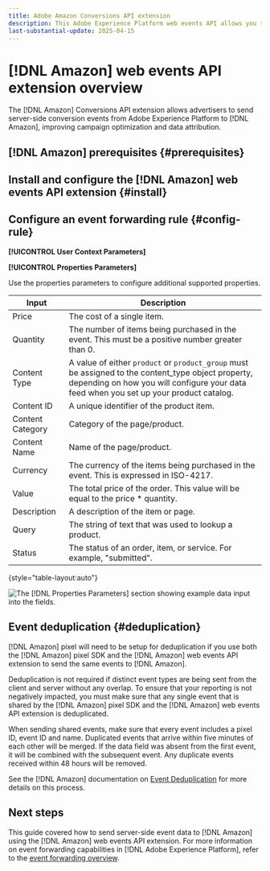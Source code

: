```yaml
---
title: Adobe Amazon Conversions API extension
description: This Adobe Experience Platform web events API allows you to share website interactions directly with Amazon.
last-substantial-update: 2025-04-15
---
```

# [!DNL Amazon] web events API extension overview

The [!DNL Amazon] Conversions API extension allows advertisers to send server-side conversion events from Adobe Experience Platform to [!DNL Amazon], improving campaign optimization and data attribution.

## [!DNL Amazon] prerequisites {#prerequisites}

<!-- To configure the [!DNL Amazon] web events API to use the [!DNL Amazon] events API, you need to generate a [!DNL Amazon] pixel code and access token. 

You must have a valid [!DNL Amazon] for business account in order to create a [!DNL Amazon] pixel using the partner setup. Go to the [[!DNL Amazon] for business registration page](https://www.Amazon.com/business/en-US/solutions/business-account) to register and create an account if you do not have one already.

You must be logged into your business account to set up [!DNL Amazon] Pixel using partner setup. To do this, follow the steps below:

1. Navigate to the **[!UICONTROL Assets]** tab and select **[!UICONTROL Event]**.
2. Under Web Events, select **[!UICONTROL Manage]**.
3. Select **[!UICONTROL Set Up Web Events]**.
4. Select **[!UICONTROL Partner Setup]** as your connection method. -->

<!-- See the [Get Started with Pixel](https://ads.Amazon.com/help/article/get-started-pixel) guide for more information on how to setup the [!DNL Amazon] pixel.

You can generate an access token once the pixel has been successfully created. To do this navigate to the Pixel and select the **[!UICONTROL Settings]** tab. Under Events API, select **[!UICONTROL Generate Access Token]**.

See the [[!DNL Amazon] getting started guide](https://business-api.Amazon.com/portal/docs?id=1739584855420929) for more information on how to setup the pixel code and access token. -->

## Install and configure the [!DNL Amazon] web events API extension {#install}

<!-- To install the extension, select **[!UICONTROL Extensions]** in the left navigation. In the **[!UICONTROL Catalog]** tab, select the **[!UICONTROL Amazon Web Events API Extension]** and then select **[!UICONTROL Install]**.

![The extension catalog showing the [!DNL Amazon] extension card highlighting install.](../../../images/extensions/server/Amazon/install-extension.png)

On the next screen, input the following configuration values that you previously generated from [!DNL Amazon] Ads Manager:

* **[!UICONTROL Pixel Code]**
* **[!UICONTROL Access Token]**

When finished, select **[!UICONTROL Save]**.

![[!DNL Amazon] configuration screen for the [!DNL Amazon] web events API extension.](../../../images/extensions/server/Amazon/configure.png) -->

## Configure an event forwarding rule {#config-rule}

<!-- Once all your data elements are set up, you can start creating event forwarding rules that determine when and how your events will be sent to [!DNL Amazon].

Create a new [rule](../../../ui/managing-resources/rules.md) in your event forwarding property. Under **[!UICONTROL Actions]**, add a new action and set the extension to **[!UICONTROL Amazon Web Events API Extension]**. To send Edge Network events to [!DNL Amazon], set the **[!UICONTROL Action Type]** to **[!UICONTROL Send Amazon Web Events API Event].**

![The [!UICONTROL Send Amazon Web Events API Event] action type being selected for a [!DNL Amazon] rule in the Data Collection UI.](../../../images/extensions/server/Amazon/select-action.png)

After selection, additional controls appear to further configure the event, as outlined below. Once complete, select **[!UICONTROL Keep Changes]** to save the rule.

**[!UICONTROL Web Events and Parameters]**

Web events and parameters contain general information about the event. Standard events are supported across [!DNL Amazon] integration tools and can be used for reporting , optimizing for conversions, and building audiences.

| Input | Description |
| --- | --- |
| Event Name | The name of the event. These are actions with predefined names created by [!DNL Amazon] and is a required field. Refer to the [[!DNL Amazon] Marketing API](https://business-api.Amazon.com/portal/docs?id=1741601162187777) documentation for more information on supported events. |
| Event Time | Date-time as string in ISO 8601 or in `yyyy-MM-dd'T'HH:mm:ss:SSSZ` format. This is a required field. |
| Event ID | The unique ID generated by advertisers to indicate each event. This is an optional field and is used for deduplication. |

{style="table-layout:auto"}

![The [!DNL Web Events and Parameters] section showing example data input into the fields.](../../../images/extensions/server/Amazon/configure-web-events-parameters.png) -->

**[!UICONTROL User Context Parameters]**
<!-- 
User context parameters contain customer information that is used to match web visitor events with [!DNL Amazon] users. Including multiple types of matching data allows you to increase the accuracy of targeting and optimization models.

| Input | Description |
| --- | --- |
| IP Address | Non-hashed public IP address of the browser. Support is provided for IPv4 and IPv6 addresses. Both the full and compressed forms of IPv6 addresses are recognized. |
| User Agent | The non-hashed user agent from the user's device. |
| Email | Email address of the contact associated with the conversion event. |
| Phone | The phone number must be in E164 format [+][country code][area code][local phone number] before hashing. |
| Cookie ID | If you are using Pixel SDK will automatically save a unique identifier in the `_ttp` cookie, if cookies are enabled. The `_ttp` value can  extracted and used for this field. |
| External ID | Any unique identifier such as user IDs, external cookie IDs and so on and must be hashed with SHA256. |
| Amazon Click ID | The `ttclid` which is added to the URL of the landing page each time an advertisement is selected on [!DNL Amazon]. |
| Page URL | The page URL at the time of the event. |
| Page Referrer URL | The URL of the page referrer. |

{style="table-layout:auto"}

![The [!DNL User Context Parameters] section showing example data input into the fields.](../../../images/extensions/server/Amazon/configure-user-context-parameters.png) -->

**[!UICONTROL Properties Parameters]**

Use the properties parameters to configure additional supported properties.

| Input | Description |
| --- | --- |
| Price | The cost of a single item.  |
| Quantity | The number of items being purchased in the event. This must be a positive number greater than 0. |
| Content Type | A value of either `product` or `product_group` must be assigned to the content_type object property, depending on how you will configure your data feed when you set up your product catalog. |
| Content ID | A unique identifier of the product item. |
| Content Category | Category of the page/product. |
| Content Name | Name of the page/product. |
| Currency | The currency of the items being purchased in the event. This is expressed in ISO-4217. |
| Value | The total price of the order. This value will be equal to the price * quantity. |
| Description | A description of the item or page. |
| Query | The string of text that was used to lookup a product. |
| Status | The status of an order, item, or service. For example, "submitted". |

{style="table-layout:auto"}

![The [!DNL Properties Parameters] section showing example data input into the fields.](../../../images/extensions/server/Amazon/configure-properties-parameters.png)

## Event deduplication {#deduplication}

[!DNL Amazon] pixel will need to be setup for deduplication if you use both the [!DNL Amazon] pixel SDK and the [!DNL Amazon] web events API extension to send the same events to [!DNL Amazon]. 

Deduplication is not required if distinct event types are being sent from the client and server without any overlap. To ensure that your reporting is not negatively impacted, you must make sure that any single event that is shared by the [!DNL Amazon] pixel SDK and the [!DNL Amazon] web events API extension is deduplicated.

When sending shared events, make sure that every event includes a pixel ID, event ID and name. Duplicated events that arrive within five minutes of each other will be merged. If the data field was absent from the first event, it will be combined with the subsequent event. Any duplicate events received within 48 hours will be removed.

See the [!DNL Amazon] documentation on [Event Deduplication](https://ads.Amazon.com/help/article/event-deduplication) for more details on this process.

## Next steps

This guide covered how to send server-side event data to [!DNL Amazon] using the [!DNL Amazon] web events API extension. For more information on event forwarding capabilities in [!DNL Adobe Experience Platform], refer to the [event forwarding overview](../../../ui/event-forwarding/overview.md).
